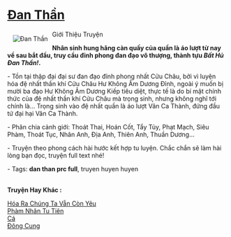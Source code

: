 <a href="https://utruyen.com/dan-than/540/" title="Đan Thần"><h1>Đan Thần</h1></a><div style="display:table"><img align="right" style="float: left; padding: 10px;" src="https://utruyen.com/images/story/200x260/dan-than.jpg" alt="Đan Thần">Giới Thiệu Truyện<p></p><strong>Nhân sinh hung hăng càn quấy của quần là áo lượt từ nay về sau bắt đầu, truy cầu đỉnh phong đan đạo vô thượng, thành tựu <em>Bất Hủ Đan Thần!</em>.</strong><p></p> - Tồn tại thập đại đại sư đan đạo đỉnh phong nhất Cửu Châu, bởi vì luyện hóa đệ nhất thần khí Cửu Châu Hư Không Âm Dương Đỉnh, ngoài ý muốn bị mười ba đạo Hư Không Âm Dương Kiếp tiêu diệt, thực tế là do bí mật chính thức của đệ nhất thần khí Cửu Châu mà trọng sinh, nhưng không nghĩ tới chính là… Trọng sinh vào đệ nhất quần là áo lượt Vân Ca Thành, đứng đầu tứ đại hại Vân Ca Thành.<p></p> - Phân chia cảnh giới: Thoát Thai, Hoán Cốt, Tẩy Tủy, Phạt Mạch, Siêu Phàm, Thoát Tục, Nhân Anh, Địa Anh, Thiên Anh, Thuần Dương...<p></p> - Truyện theo phong cách hài hước kết hợp tu luyện. Chắc chắn sẽ làm hài lòng bạn đọc, truyện full text nhé!<p></p> - Tags: <strong>dan than prc full</strong>, truyen huyen huyen</div><p><br><b>Truyện Hay Khác :</b></p><a href="https://utruyen.com/hoa-ra-chung-ta-van-con-yeu/22045/" alt="Hóa Ra Chúng Ta Vẫn Còn Yêu">Hóa Ra Chúng Ta Vẫn Còn Yêu</a><br/><a href="https://truyenhot2020.wordpress.com/2019/12/11/pham-nhan-tu-tien/" alt="Phàm Nhân Tu Tiên">Phàm Nhân Tu Tiên</a><br/><a href="https://dammy2019.blogspot.com/2019/11/ca.html" alt="Cá">Cá</a><br/><a href="https://github.com/quanluxury/truyenhot/tree/master/truyenhay/4654/" alt="Đông Cung">Đông Cung</a><br/>